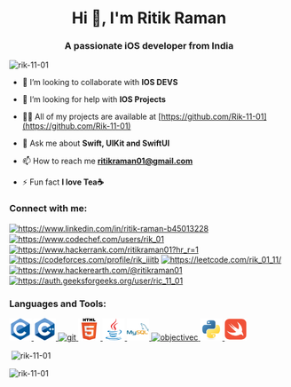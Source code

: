 <h1 align="center">Hi 👋, I'm Ritik Raman</h1>
<h3 align="center">A passionate iOS developer from India</h3>

<p align="left"> <img src="https://komarev.com/ghpvc/?username=rik-11-01&label=Profile%20views&color=0e75b6&style=flat" alt="rik-11-01" /> </p>

- 👯 I’m looking to collaborate with **IOS DEVS**

- 🤝 I’m looking for help with **IOS Projects**

- 👨‍💻 All of my projects are available at [https://github.com/Rik-11-01](https://github.com/Rik-11-01)

- 💬 Ask me about **Swift, UIKit and SwiftUI**

- 📫 How to reach me **ritikraman01@gmail.com**

- ⚡ Fun fact **I love Tea☕️**
<p></p><p></p>
<h3 align="left">Connect with me:</h3>
<p align="left">
<a href="https://linkedin.com/in/https://www.linkedin.com/in/ritik-raman-b45013228" target="blank"><img align="center" src="https://raw.githubusercontent.com/rahuldkjain/github-profile-readme-generator/master/src/images/icons/Social/linked-in-alt.svg" alt="https://www.linkedin.com/in/ritik-raman-b45013228" height="30" width="40" /></a>
<a href="https://www.codechef.com/users/https://www.codechef.com/users/rik_01" target="blank"><img align="center" src="https://cdn.jsdelivr.net/npm/simple-icons@3.1.0/icons/codechef.svg" alt="https://www.codechef.com/users/rik_01" height="30" width="40" /></a>
<a href="https://www.hackerrank.com/https://www.hackerrank.com/ritikraman01?hr_r=1" target="blank"><img align="center" src="https://raw.githubusercontent.com/rahuldkjain/github-profile-readme-generator/master/src/images/icons/Social/hackerrank.svg" alt="https://www.hackerrank.com/ritikraman01?hr_r=1" height="30" width="40" /></a>
<a href="https://codeforces.com/profile/https://codeforces.com/profile/rik_iiitb" target="blank"><img align="center" src="https://raw.githubusercontent.com/rahuldkjain/github-profile-readme-generator/master/src/images/icons/Social/codeforces.svg" alt="https://codeforces.com/profile/rik_iiitb" height="30" width="40" /></a>
<a href="https://www.leetcode.com/https://leetcode.com/rik_01_11/" target="blank"><img align="center" src="https://raw.githubusercontent.com/rahuldkjain/github-profile-readme-generator/master/src/images/icons/Social/leet-code.svg" alt="https://leetcode.com/rik_01_11/" height="30" width="40" /></a>
<a href="https://www.hackerearth.com/https://www.hackerearth.com/@ritikraman01" target="blank"><img align="center" src="https://raw.githubusercontent.com/rahuldkjain/github-profile-readme-generator/master/src/images/icons/Social/hackerearth.svg" alt="https://www.hackerearth.com/@ritikraman01" height="30" width="40" /></a>
<a href="https://auth.geeksforgeeks.org/user/https://auth.geeksforgeeks.org/user/ric_11_01" target="blank"><img align="center" src="https://raw.githubusercontent.com/rahuldkjain/github-profile-readme-generator/master/src/images/icons/Social/geeks-for-geeks.svg" alt="https://auth.geeksforgeeks.org/user/ric_11_01" height="30" width="40" /></a>
</p>
<p></p><p></p>
<h3 align="left">Languages and Tools:</h3>
<p align="left"> <a href="https://www.cprogramming.com/" target="_blank" rel="noreferrer"> <img src="https://raw.githubusercontent.com/devicons/devicon/master/icons/c/c-original.svg" alt="c" width="40" height="40"/> </a> <a href="https://www.w3schools.com/cpp/" target="_blank" rel="noreferrer"> <img src="https://raw.githubusercontent.com/devicons/devicon/master/icons/cplusplus/cplusplus-original.svg" alt="cplusplus" width="40" height="40"/> </a> <a href="https://git-scm.com/" target="_blank" rel="noreferrer"> <img src="https://www.vectorlogo.zone/logos/git-scm/git-scm-icon.svg" alt="git" width="40" height="40"/> </a> <a href="https://www.w3.org/html/" target="_blank" rel="noreferrer"> <img src="https://raw.githubusercontent.com/devicons/devicon/master/icons/html5/html5-original-wordmark.svg" alt="html5" width="40" height="40"/> </a> <a href="https://www.java.com" target="_blank" rel="noreferrer"> <img src="https://raw.githubusercontent.com/devicons/devicon/master/icons/java/java-original.svg" alt="java" width="40" height="40"/> </a> <a href="https://www.mysql.com/" target="_blank" rel="noreferrer"> <img src="https://raw.githubusercontent.com/devicons/devicon/master/icons/mysql/mysql-original-wordmark.svg" alt="mysql" width="40" height="40"/> </a> <a href="https://developer.apple.com/library/archive/documentation/Cocoa/Conceptual/ProgrammingWithObjectiveC/Introduction/Introduction.html" target="_blank" rel="noreferrer"> <img src="https://www.vectorlogo.zone/logos/apple_objectivec/apple_objectivec-icon.svg" alt="objectivec" width="40" height="40"/> </a> <a href="https://www.python.org" target="_blank" rel="noreferrer"> <img src="https://raw.githubusercontent.com/devicons/devicon/master/icons/python/python-original.svg" alt="python" width="40" height="40"/> </a> <a href="https://developer.apple.com/swift/" target="_blank" rel="noreferrer"> <img src="https://raw.githubusercontent.com/devicons/devicon/master/icons/swift/swift-original.svg" alt="swift" width="40" height="40"/> </a> </p>

<p>&nbsp;<img align="center" src="https://github-readme-stats.vercel.app/api?username=rik-11-01&show_icons=true&locale=en" alt="rik-11-01" /></p>

<p><img align="center" src="https://github-readme-streak-stats.herokuapp.com/?user=rik-11-01&" alt="rik-11-01" /></p>
